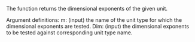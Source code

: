 The function returns the dimensional exponents of the given unit.

<!-- end of short definition -->


Argument definitions:
m: (input) the name of the unit type for which the dimensional exponents are tested.
Dim: (input) the dimensional exponents to be tested against corresponding unit type name.
